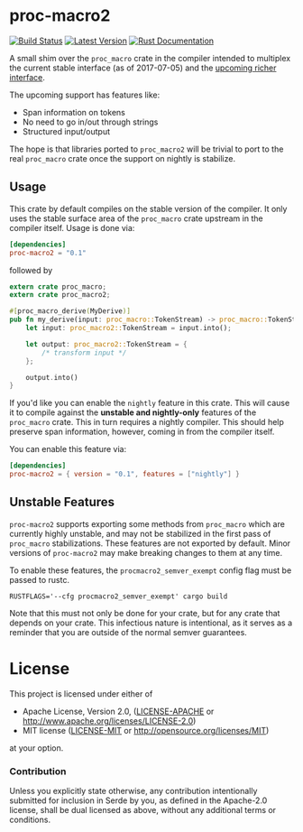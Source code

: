 # proc-macro2

[![Build Status](https://api.travis-ci.org/alexcrichton/proc-macro2.svg?branch=master)](https://travis-ci.org/alexcrichton/proc-macro2)
[![Latest Version](https://img.shields.io/crates/v/proc-macro2.svg)](https://crates.io/crates/proc-macro2)
[![Rust Documentation](https://img.shields.io/badge/api-rustdoc-blue.svg)](https://docs.rs/proc-macro2)

A small shim over the `proc_macro` crate in the compiler intended to multiplex
the current stable interface (as of 2017-07-05) and the [upcoming richer
interface][upcoming].

[upcoming]: https://github.com/rust-lang/rust/pull/40939

The upcoming support has features like:

* Span information on tokens
* No need to go in/out through strings
* Structured input/output

The hope is that libraries ported to `proc_macro2` will be trivial to port to
the real `proc_macro` crate once the support on nightly is stabilize.

## Usage

This crate by default compiles on the stable version of the compiler. It only
uses the stable surface area of the `proc_macro` crate upstream in the compiler
itself. Usage is done via:

```toml
[dependencies]
proc-macro2 = "0.1"
```

followed by

```rust
extern crate proc_macro;
extern crate proc_macro2;

#[proc_macro_derive(MyDerive)]
pub fn my_derive(input: proc_macro::TokenStream) -> proc_macro::TokenStream {
    let input: proc_macro2::TokenStream = input.into();

    let output: proc_macro2::TokenStream = {
        /* transform input */
    };

    output.into()
}
```

If you'd like you can enable the `nightly` feature in this crate. This will
cause it to compile against the **unstable and nightly-only** features of the
`proc_macro` crate. This in turn requires a nightly compiler. This should help
preserve span information, however, coming in from the compiler itself.

You can enable this feature via:

```toml
[dependencies]
proc-macro2 = { version = "0.1", features = ["nightly"] }
```


## Unstable Features

`proc-macro2` supports exporting some methods from `proc_macro` which are
currently highly unstable, and may not be stabilized in the first pass of
`proc_macro` stabilizations. These features are not exported by default. Minor
versions of `proc-macro2` may make breaking changes to them at any time.

To enable these features, the `procmacro2_semver_exempt` config flag must be
passed to rustc.

```
RUSTFLAGS='--cfg procmacro2_semver_exempt' cargo build
```

Note that this must not only be done for your crate, but for any crate that
depends on your crate. This infectious nature is intentional, as it serves as a
reminder that you are outside of the normal semver guarantees.


# License

This project is licensed under either of

 * Apache License, Version 2.0, ([LICENSE-APACHE](LICENSE-APACHE) or
   http://www.apache.org/licenses/LICENSE-2.0)
 * MIT license ([LICENSE-MIT](LICENSE-MIT) or
   http://opensource.org/licenses/MIT)

at your option.

### Contribution

Unless you explicitly state otherwise, any contribution intentionally submitted
for inclusion in Serde by you, as defined in the Apache-2.0 license, shall be
dual licensed as above, without any additional terms or conditions.
